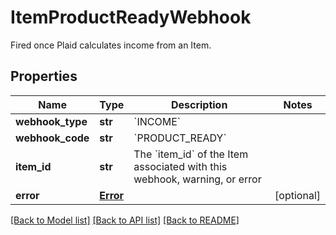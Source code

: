 # ItemProductReadyWebhook

Fired once Plaid calculates income from an Item.
## Properties
Name | Type | Description | Notes
------------ | ------------- | ------------- | -------------
**webhook_type** | **str** | &#x60;INCOME&#x60; | 
**webhook_code** | **str** | &#x60;PRODUCT_READY&#x60; | 
**item_id** | **str** | The &#x60;item_id&#x60; of the Item associated with this webhook, warning, or error | 
**error** | [**Error**](Error.md) |  | [optional] 

[[Back to Model list]](../README.md#documentation-for-models) [[Back to API list]](../README.md#documentation-for-api-endpoints) [[Back to README]](../README.md)



